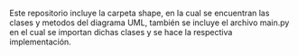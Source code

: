 Este repositorio incluye la carpeta shape, en la cual se encuentran las clases y metodos del diagrama UML, también se incluye el archivo main.py en el cual se importan dichas clases y se hace la respectiva implementación.
